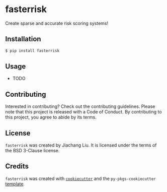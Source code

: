 # fasterrisk

Create sparse and accurate risk scoring systems!

## Installation

```bash
$ pip install fasterrisk
```

## Usage

- TODO

## Contributing

Interested in contributing? Check out the contributing guidelines. Please note that this project is released with a Code of Conduct. By contributing to this project, you agree to abide by its terms.

## License

`fasterrisk` was created by Jiachang Liu. It is licensed under the terms of the BSD 3-Clause license.

## Credits

`fasterrisk` was created with [`cookiecutter`](https://cookiecutter.readthedocs.io/en/latest/) and the `py-pkgs-cookiecutter` [template](https://github.com/py-pkgs/py-pkgs-cookiecutter).
